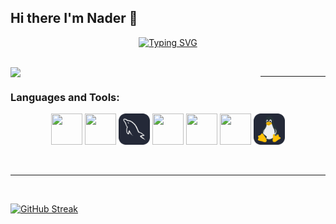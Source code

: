<div align="left">
  <h2> Hi there I'm Nader 👋 </h2>
</div>


<div align="center">
  
[![Typing SVG](https://readme-typing-svg.herokuapp.com?font=Fira+Code&size=30&duration=4000&pause=1000&color=71F731&width=435&lines=%5C%5C+Welcome+to+My+Page+%5C%5C)](https://git.io/typing-svg)

</div>
<br>

<img align="left" width="400" src="https://avatars.githubusercontent.com/u/82673962?v=4">

<hr>

  <h3 align="left">Languages and Tools:</h3>
    <p align="center">
     <img width="50" height="50" src="https://raw.githubusercontent.com/jmnote/z-icons/master/svg/python.svg">
    <img width="50" height="50" src="https://raw.githubusercontent.com/jmnote/z-icons/master/svg/javascript.svg"> 
    <img width="50" height="50" src="https://raw.githubusercontent.com/tandpfun/skill-icons/d1c752b99bb25a0e5aa363bae1db2809173ee966/icons/MySQL-Dark.svg">
    <img width="50" height="50" src="https://raw.githubusercontent.com/jmnote/z-icons/master/svg/php.svg">
    <img width="50" height="50" src="https://raw.githubusercontent.com/jmnote/z-icons/master/svg/java.svg">
    <img width="50" height="50" src="https://raw.githubusercontent.com/jmnote/z-icons/master/svg/bash.svg">
    <img width="50" height="50" src="https://raw.githubusercontent.com/tandpfun/skill-icons/d1c752b99bb25a0e5aa363bae1db2809173ee966/icons/Linux-Dark.svg">
  
</p> 

  <br>
  <hr>
  <br>

[![GitHub Streak](https://github-readme-streak-stats.herokuapp.com/?user=iSw4Gi)](https://git.io/streak-stats)




